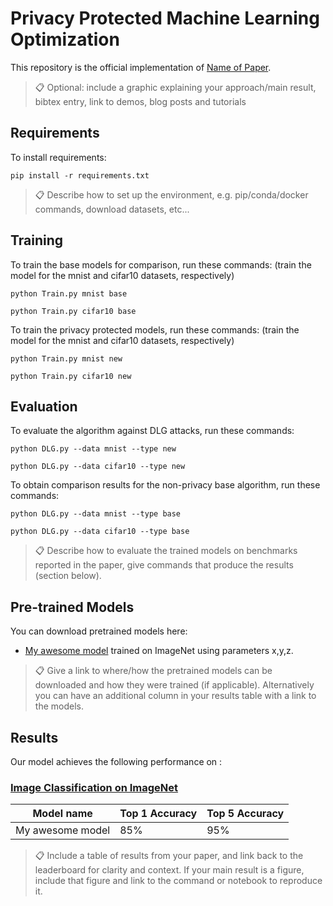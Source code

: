 # Privacy Protected Machine Learning Optimization

This repository is the official implementation of [Name of Paper](https://link.com). 

>📋  Optional: include a graphic explaining your approach/main result, bibtex entry, link to demos, blog posts and tutorials

## Requirements

To install requirements:

```setup
pip install -r requirements.txt
```

>📋  Describe how to set up the environment, e.g. pip/conda/docker commands, download datasets, etc...

## Training

To train the base models for comparison, run these commands:
(train the model for the mnist and cifar10 datasets, respectively)
```train
python Train.py mnist base
```
```train
python Train.py cifar10 base
```



To train the privacy protected models, run these commands:
(train the model for the mnist and cifar10 datasets, respectively)
```train
python Train.py mnist new
```
```train
python Train.py cifar10 new
```

## Evaluation

To evaluate the algorithm against DLG attacks, run these commands:

```eval
python DLG.py --data mnist --type new
```
```eval
python DLG.py --data cifar10 --type new
```

To obtain comparison results for the non-privacy base algorithm, run these commands:
```eval
python DLG.py --data mnist --type base
```
```eval
python DLG.py --data cifar10 --type base
```

>📋  Describe how to evaluate the trained models on benchmarks reported in the paper, give commands that produce the results (section below).

## Pre-trained Models

You can download pretrained models here:

- [My awesome model](https://drive.google.com/mymodel.pth) trained on ImageNet using parameters x,y,z. 

>📋  Give a link to where/how the pretrained models can be downloaded and how they were trained (if applicable).  Alternatively you can have an additional column in your results table with a link to the models.

## Results

Our model achieves the following performance on :

### [Image Classification on ImageNet](https://paperswithcode.com/sota/image-classification-on-imagenet)

| Model name         | Top 1 Accuracy  | Top 5 Accuracy |
| ------------------ |---------------- | -------------- |
| My awesome model   |     85%         |      95%       |

>📋  Include a table of results from your paper, and link back to the leaderboard for clarity and context. If your main result is a figure, include that figure and link to the command or notebook to reproduce it. 


